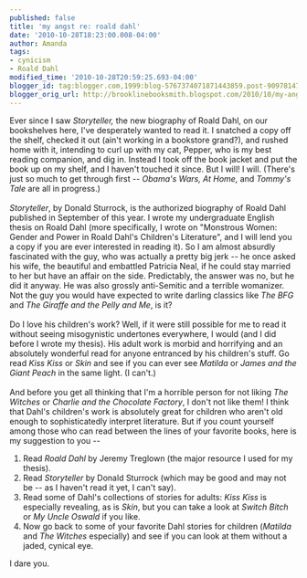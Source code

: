 ```yaml
---
published: false
title: 'my angst re: roald dahl'
date: '2010-10-28T18:23:00.008-04:00'
author: Amanda
tags:
- cynicism
- Roald Dahl
modified_time: '2010-10-28T20:59:25.693-04:00'
blogger_id: tag:blogger.com,1999:blog-5767374071871443859.post-9097814752877158294
blogger_orig_url: http://brooklinebooksmith.blogspot.com/2010/10/my-angst-re-roald-dahl.html
---
```


Ever since I saw <em>Storyteller, </em>the new biography of Roald Dahl, on our bookshelves here, I've desperately wanted to read it. I snatched a copy off the shelf, checked it out (ain't working in a bookstore grand?), and rushed home with it, intending to curl up with my cat, Pepper, who is my best reading companion, and dig in. Instead I took off the book jacket and put the book up on my shelf, and I haven't touched it since. But I will! I will. (There's just so much to get through first -- <em>Obama's Wars, At Home, </em>and <em>Tommy's Tale </em>are all in progress.)<br /><br /><em>Storyteller</em>, by Donald Sturrock, is the authorized biography of Roald Dahl published in September of this year. I wrote my undergraduate English thesis on Roald Dahl (more specifically, I wrote on "Monstrous Women: Gender and Power in Roald Dahl's Children's Literature", and I will lend you a copy if you are ever interested in reading it). So I am almost absurdly fascinated with the guy, who was actually a pretty big jerk -- he once asked his wife, the beautiful and embattled Patricia Neal, if he could stay married to her but have an affair on the side. Predictably, the answer was no, but he did it anyway. He was also grossly anti-Semitic and a terrible womanizer. Not the guy you would have expected to write darling classics like <em>The BFG </em>and <em>The Giraffe and the Pelly and Me</em>, is it?<br /><br />Do I love his children's work? Well, if it were still possible for me to read it without seeing misogynistic undertones everywhere, I would (and I did before I wrote my thesis). His adult work is morbid and horrifying and an absolutely wonderful read for anyone entranced by his children's stuff. Go read <em>Kiss Kiss </em>or <em>Skin</em> and see if you can ever see <em>Matilda</em> or <em>James and the Giant Peach</em> in the same light. (I can't.)<br /><br />And before you get all thinking that I'm a horrible person for not liking <em>The Witches</em> or <em>Charlie and the Chocolate Factory</em>, I don't not like them! I think that Dahl's children's work is absolutely great for children who aren't old enough to sophisticatedly interpret literature. But if you count yourself among those who can read between the lines of your favorite books, here is my suggestion to you --<br /><ol><li>Read <em>Roald Dahl</em> by Jeremy Treglown (the major resource I used for my thesis).</li><li>Read <em>Storyteller </em>by Donald Sturrock (which may be good and may not be -- as I haven't read it yet, I can't say).</li><li>Read some of Dahl's collections of stories for adults: <em>Kiss Kiss </em>is especially revealing, as is <em>Skin</em>, but you can take a look at <em>Switch Bitch </em>or <em>My Uncle Oswald </em>if you like.</li><li>Now go back to some of your favorite Dahl stories for children (<em>Matilda</em> and <em>The Witches</em> especially) and see if you can look at them without a jaded, cynical eye.</li></ol><p>I dare you.</p>